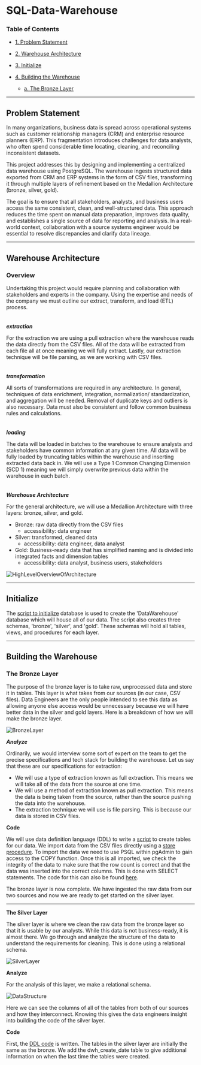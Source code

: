# SQL-Data-Warehouse

### Table of Contents
- [1. Problem Statement](#Problem-Statement)

- [2. Warehouse Architecture](#Warehouse-Architecture)

- [3. Initialize](#Initialize)

- [4. Building the Warehouse](#Building-the-Warehouse)

  - [a. The Bronze Layer](#The-Bronze-Layer)

---

## Problem Statement

In many organizations, business data is spread across operational systems such as customer relationship managers (CRM) and enterprise resource planners (ERP). This fragmentation introduces challenges for data analysts, who often spend considerable time locating, cleaning, and reconciling inconsistent datasets.

This project addresses this by designing and implementing a centralized data warehouse using PostgreSQL. The warehouse ingests structured data exported from CRM and ERP systems in the form of CSV files, transforming it through multiple layers of refinement based on the Medallion Architecture (bronze, silver, gold).

The goal is to ensure that all stakeholders, analysts, and business users access the same consistent, clean, and well-structured data. This approach reduces the time spent on manual data preparation, improves data quality, and establishes a single source of data for reporting and analysis. In a real-world context, collaboration with a source systems engineer would be essential to resolve discrepancies and clarify data lineage.

---

## Warehouse Architecture
### Overview

Undertaking this project would require planning and collaboration with stakeholders and experts in the company. Using the expertise and needs of the company we must outline our extract, transform, and load (ETL) process.
<br>
<br>
<br>
***extraction***

For the extraction we are using a pull extraction where the warehouse reads the data directly from the CSV files. All of the data will be extracted from each file all
at once meaning we will fully extract. Lastly, our extraction technique will be file parsing, as we are working with CSV files. 
<br>
<br>
<br>
***transformation***

All sorts of transformations are required in any architecture. In general, techniques of data enrichment, integration, normalization/ standardization, and aggregation will be needed. Removal of duplicate keys and outliers is also necessary. Data must also be consistent and follow common business rules and calculations.
<br>
<br>
<br>
***loading***

The data will be loaded in batches to the warehouse to ensure analysts and stakeholders have common information at any given time. All data will be fully loaded by truncating tables within the warehouse and inserting extracted data back in. We will use a Type 1 Common Changing Dimension (SCD 1) meaning we will simply overwrite previous data within the warehouse in each batch.
<br>
<br>
<br>
***Warehouse Architecture***

For the general architecture, we will use a Medallion Architecture with three layers: bronze, silver, and gold.
- Bronze: raw data directly from the CSV files
  - accessibility: data engineer
- Silver: transformed, cleaned data
  - accessibility: data engineer, data analyst
- Gold: Business-ready data that has simplified naming and is divided into integrated facts and dimension tables
  - accessibility: data analyst, business users, stakeholders

![HighLevelOverviewOfArchitecture](https://github.com/user-attachments/assets/2ca377f8-3946-456b-80a0-f045577e43d6)

---

## Initialize

The [script to initialize](scripts/init_database.sql) database is used to create the 'DataWarehouse' database which will house all of our data. The script also creates three schemas, 'bronze', 'silver', and 'gold'. These schemas will hold all tables, views, and procedures for each layer.

---

## Building the Warehouse

### The Bronze Layer

The purpose of the bronze layer is to take raw, unprocessed data and store it in tables. This layer is what takes from our sources (in our case, CSV files). Data Engineers are the only people intended to see this data as allowing anyone else access would be unnecessary because we will have better data in the silver and gold layers. Here is a breakdown of how we will make the bronze layer.

![BronzeLayer](https://github.com/user-attachments/assets/ce7337bd-9e25-4d28-b63d-7cd23704aa2a)

***Analyze***

Ordinarily, we would interview some sort of expert on the team to get the precise specifications and tech stack for building the warehouse. Let us say that these are our specifications for extraction:
- We will use a type of extraction known as full extraction. This means we will take all of the data from the source at one time.
- We will use a method of extraction known as pull extraction. This means the data is being taken from the source, rather than the source pushing the data into the warehouse.
- The extraction technique we will use is file parsing. This is because our data is stored in CSV files.

**Code**

We will use data definition language (DDL) to write a [script](scripts/bronze/bronze_ddl.sql) to create tables for our data. We import data from the CSV files directly using a [store procedure](scripts/bronze/bronze_store_procedure.sql). To import the data we need to use PSQL within pgAdmin to gain access to the COPY function. Once this is all imported, we check the integrity of the data to make sure that the row count is correct and that the data was inserted into the correct columns.
This is done with SELECT statements. The code for this can also be found [here](scripts/bronze/bronze_ddl.sql).

The bronze layer is now complete. We have ingested the raw data from our two sources and now we are ready to get started on the silver layer.

---

**The Silver Layer**

The silver layer is where we clean the raw data from the bronze layer so that it is usable by our analysts. While this data is not business-ready, it is almost there. 
We go through and analyze the structure of the data to understand the requirements for cleaning. This is done using a relational schema.

![SilverLayer](https://github.com/user-attachments/assets/0fa607ee-7979-4e97-82e7-42698ba40fec)

**Analyze**

For the analysis of this layer, we make a relational schema.

![DataStructure](https://github.com/user-attachments/assets/be3396fd-cb88-4639-9967-ee764a9666b1)

Here we can see the columns of all of the tables from both of our sources and how they interconnect. Knowing this gives the data engineers insight into building the code of the silver layer.

**Code** 

First, the [DDL code](scripts/silver/silver_ddl.sql) is written. The tables in the silver layer are initially the same as the bronze. We add the dwh_create_date table to give additional information on when the last time the tables were created. 





